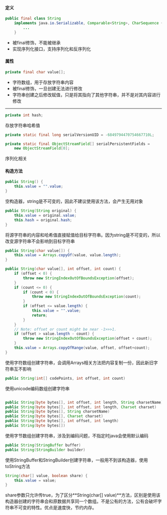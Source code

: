 #### 定义

```java
public final class String
    implements java.io.Serializable, Comparable<String>, CharSequence {
        ...
    }
```
- 被final修饰，不能被继承
- 实现序列化接口，支持序列化和反序列化

#### 属性

```java
private final char value[];
```
- 字符数组，用于存放字符串内容
- 被final修饰，一旦创建无法进行修改
- 字符串创建之后修改赋值，只是将其指向了其他字符串，并不是对其内容进行修改

---

```java
private int hash;
```
存放字符串哈希值

```java
private static final long serialVersionUID = -6849794470754667710L;

private static final ObjectStreamField[] serialPersistentFields =
    new ObjectStreamField[0];
```

序列化相关

#### 构造方法

```java
public String() {
    this.value = "".value;
}
```

空构造器，string是不可变的，因此不建议使用该方法，会产生无用对象

```java
public String(String original) {
    this.value = original.value;
    this.hash = original.hash;
}
```

将源字符串的内容和哈希值直接赋值给目标字符串。因为string是不可变的，所以改变源字符串不会影响到目标字符串

```java
public String(char value[]) {
    this.value = Arrays.copyOf(value, value.length);
}

public String(char value[], int offset, int count) {
    if (offset < 0) {
        throw new StringIndexOutOfBoundsException(offset);
    }
    if (count <= 0) {
        if (count < 0) {
            throw new StringIndexOutOfBoundsException(count);
        }
        if (offset <= value.length) {
            this.value = "".value;
            return;
        }
    }
    // Note: offset or count might be near -1>>>1.
    if (offset > value.length - count) {
        throw new StringIndexOutOfBoundsException(offset + count);
    }
    this.value = Arrays.copyOfRange(value, offset, offset+count);
}
```

使用字符数组创建字符串，会调用Arrays相关方法把内容复制一份，因此新旧字符串互不影响

```java
public String(int[] codePoints, int offset, int count)
```

使用unicode编码数组创建字符串

```java

public String(byte bytes[], int offset, int length, String charsetName)
public String(byte bytes[], int offset, int length, Charset charset)    
public String(byte bytes[], String charsetName)    
public String(byte bytes[], Charset charset)
public String(byte bytes[], int offset, int length)
public String(byte bytes[])
```

使用字节数组创建字符串，涉及到编码问题，不指定时java会使用默认编码

```java
public String(StringBuffer buffer)
public String(StringBuilder builder)
```

使用StringBuffer和StringBuilder创建字符串，一般用不到该构造器，使用toString方法

```java
String(char[] value, boolean share) {
    this.value = value;
}
```

share参数只允许传true，为了区分**String(char[] value)**方法，区别是使用该构造器创建的字符串会和原数据共享同一个数组。不是公有的方法，公有会破坏字符串不可变的特性。优点是速度快，节约内存。

